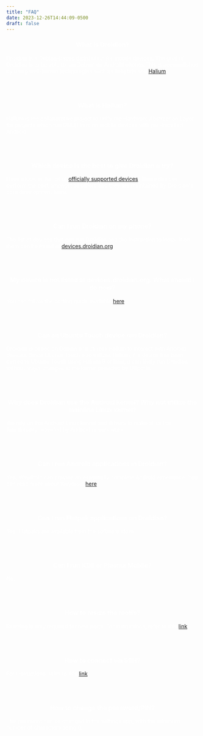 ```yaml
---
title: "FAQ"
date: 2023-12-26T14:44:09-0500
draft: false
---
```


<!DOCTYPE html>
<html>
<head>
    <title>Droidian Information</title>
    <style>
        .white-text {
            color: white;
        }
        h3 {text-align: center;}
    </style>
</head>
<body>

<div class="white-text">
    <h3>What is Droidian?</h3>
    <p>Droidian is a Debian-based distribution for mobile devices. The goal of Droidian is to be able to run Debian on Android phones.This is accomplished by using well-known technologies such as libhybris and <a href="https://halium.org/">Halium</a>.</p>
</div>
<br><br>

<div class="white-text">
    <h3>What is Halium?</h3>
    <p>Halium is the collaborative project to unify the Hardware Abstraction Layer for projects which run GNU/Linux on mobile devices with pre-installed Android.</p>
</div>
<br><br>

<div class="white-text">
    <h3>Which device is the best to give Droidian a try?</h3>
    <p>Have a look at the list of <a href="https://devices.droidian.org/devices/">officially supported devices</a>. These devices perform the best amongst all others and they are maintained by Droidian's core development team.</p>
</div>
<br><br>

<div class="white-text">
    <h3>Can I run Droidian on my phone?</h3>
    <p>The list of devices that can run Droidian and the instruction to install it on them can be found at <a href="https://devices.droidian.org/">devices.droidian.org</a>.</p>
</div>
<br><br>

<div class="white-text">
    <h3>My device is not listed at devices.droidian.org. What should I do now?</h3>
    <p>You can follow the porting guide available <a href="https://docs.droidian.org/porting-guide">here</a>.</p>
</div>
<br><br>

<div class="white-text">
    <h3>Can an Ubuntu Touch device run Droidian?</h3>
    <p>Droidian is based on Debian and utilizes Halium to interact with Android devices. Since Ubuntu Touch also utilizes Halium, if a device has been ported to Ubuntu Touch using Halium 9 or later, it can likely run Droidian without major changes to the kernel provided by UBports.</p>
</div>
<br><br>

<div class="white-text">
    <h3>Why does Droidian use the Android kernel? Why not utilize the mainline Linux kernel?</h3>
    <p>We rely on the Android Linux kernel and drivers to make all of the functionality provided by Android drivers work.</p>
</div>
<br><br>

<div class="white-text">
    <h3>Can I run Android applications in Droidian?</h3>
    <p>Yes, Waydroid can provide an essentially complete Android experience. You can read more about Waydroid <a href="https://docs.droidian.org/info/android-apps/">here</a>.</p>
</div>
<br><br>

<div class="white-text">
    <h3>Can I run Flatpak applications on Droidian?</h3>
    <p>Yes. Flatpaks are available from the software store.</p>
</div>
<br><br>

<div class="white-text">
    <h3>Can I run KDE or Plasma Mobile?</h3>
    <p>No.</p>
</div>
<br><br>

<div class="white-text">
    <h3>How to resize the rootfs?</h3>
    <p>Resizing is only required for new ports. For instructions, refer to this <a href="https://docs.droidian.org/info/rootfs/">link</a>.</p>
</div>
<br><br>

<div class="white-text">
    <h3>How to connect via SSH?</h3>
    <p>For instructions, refer to this <a href="https://docs.droidian.org/info/ssh/">link</a>.</p>
</div>
<br><br>

<div class="white-text">
    <h3>How to change the password/PIN?</h3>
    <p>The password can be changed in the settings app, with the minimum number of characters being 6.</p>
</div>
<br><br>

</body>
</html>
